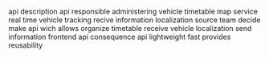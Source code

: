 api description api responsible administering vehicle timetable map service real time vehicle tracking recive information localization source team decide make api wich allows organize timetable receive vehicle localization send information frontend api consequence api lightweight fast provides reusability